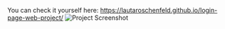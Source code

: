 You can check it yourself here: https://lautaroschenfeld.github.io/login-page-web-project/
![Project Screenshot](https://github.com/lautaroschenfeld/login-page-web-project/assets/118790494/bf4d0f0a-dc1b-434c-ad65-6dfaa4b72c3c)
